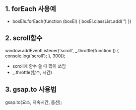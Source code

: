 ## 1. forEach 사용예
  - boxEls.forEach(function (boxEl) {
      boxEl.classList.add('')
    })

## 2. scroll함수
window.addEventListener('scroll', _.throttle(function () {
  console.log('scroll');
}, 300));  
-  scroll에 함수 쓸 때 많이 쓰임
- _.throttle(함수, 시간) 

## 3. gsap.to 사용법
gsap.to(요소, 지속시간, 옵션);